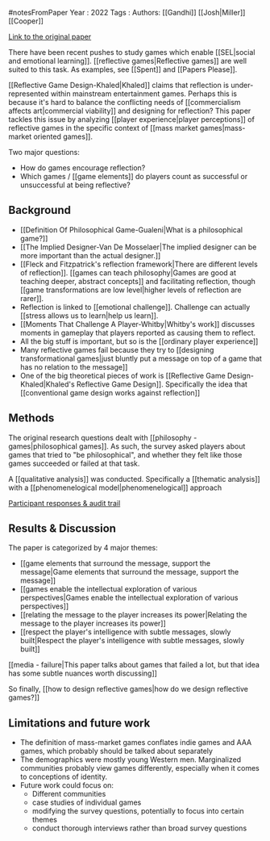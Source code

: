 #notesFromPaper
Year   : 2022
Tags   : 
Authors: [[Gandhi]] [[Josh|Miller]] [[Cooper]]

[Link to the original paper](https://drive.google.com/file/d/1n2I2Qi7xEU7N_HEkEU7kGNLY06G07VAq/view?usp=sharing)

There have been recent pushes to study games which enable [[SEL|social and emotional learning]]. [[reflective games|Reflective games]] are well suited to this task. As examples, see [[Spent]] and [[Papers Please]].

[[Reflective Game Design-Khaled|Khaled]] claims that reflection is under-represented within mainstream entertainment games. Perhaps this is because it's hard to balance the conflicting needs of [[commercialism affects art|commercial viability]] and designing for reflection? This paper tackles this issue by analyzing [[player experience|player perceptions]] of reflective games in the specific context of [[mass market games|mass-market oriented games]].

Two major questions:

 - How do games encourage reflection?
 - Which games / [[game elements]] do players count as successful or unsuccessful at being reflective?

Background
----------

 - [[Definition Of Philosophical Game-Gualeni|What is a philosophical game?]]
 - [[The Implied Designer-Van De Mosselaer|The implied designer can be more important than the actual designer.]]
 - [[Fleck and Fitzpatrick's reflection framework|There are different levels of reflection]]. [[games can teach philosophy|Games are good at teaching deeper, abstract concepts]] and facilitating reflection, though [[game transformations are low level|higher levels of reflection are rarer]].
 - Reflection is linked to [[emotional challenge]]. Challenge can actually [[stress allows us to learn|help us learn]].
 - [[Moments That Challenge A Player-Whitby|Whitby's work]] discusses moments in gameplay that players reported as causing them to reflect.
 - All the big stuff is important, but so is the [[ordinary player experience]]
 - Many reflective games fail because they try to [[designing transformational games|just bluntly put a message on top of a game that has no relation to the message]]
 - One of the big theoretical pieces of work is [[Reflective Game Design-Khaled|Khaled's Reflective Game Design]]. Specifically the idea that [[conventional game design works against reflection]]

Methods
-------

The original research questions dealt with [[philosophy - games|philosophical games]]. As such, the survey asked players about games that tried to "be philosophical", and whether they felt like those games succeeded or failed at that task.

A [[qualitative analysis]] was conducted. Specifically a [[thematic analysis]] with a [[phenomenelogical model|phenomenelogical]] approach

[Participant responses & audit trail](https://osf/6ed5q/)

Results & Discussion
--------------------

The paper is categorized by 4 major themes:

 - [[game elements that surround the message, support the message|Game elements that surround the message, support the message]]
 - [[games enable the intellectual exploration of various perspectives|Games enable the intellectual exploration of various perspectives]]
 - [[relating the message to the player increases its power|Relating the message to the player increases its power]]
 - [[respect the player's intelligence with subtle messages, slowly built|Respect the player's intelligence with subtle messages, slowly built]]

[[media - failure|This paper talks about games that failed a lot, but that idea has some subtle nuances worth discussing]]

So finally, [[how to design reflective games|how do we design reflective games?]]

Limitations and future work
---------------------------

 - The definition of mass-market games conflates indie games and AAA games, which probably should be talked about separately
 - The demographics were mostly young Western men. Marginalized communities probably view games differently, especially when it comes to conceptions of identity.
 - Future work could focus on:
   - Different communities
   - case studies of individual games
   - modifying the survey questions, potentially to focus into certain themes
   - conduct thorough interviews rather than broad survey questions
